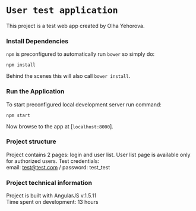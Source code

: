 # `User test application`

This project is a test web app created by Olha Yehorova.

### Install Dependencies

`npm` is preconfigured to automatically run `bower` so simply do:

```
npm install
```

Behind the scenes this will also call `bower install`. 


### Run the Application

To start preconfigured local development server run command:

```
npm start
```

Now browse to the app at [`localhost:8000`].


### Project structure

Project contains 2 pages: login and user list.
User list page is available only for authorized users.
Test credentials: <br>
email: test@test.com / password: test_test

### Project technical information

Project is built with AngularJS v.1.5.11 <br>
Time spent on development: 13 hours
